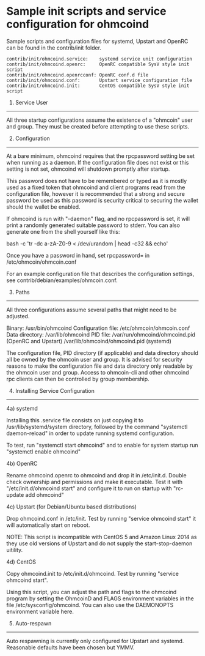 Sample init scripts and service configuration for ohmcoind
==========================================================

Sample scripts and configuration files for systemd, Upstart and OpenRC
can be found in the contrib/init folder.

    contrib/init/ohmcoind.service:    systemd service unit configuration
    contrib/init/ohmcoind.openrc:     OpenRC compatible SysV style init script
    contrib/init/ohmcoind.openrcconf: OpenRC conf.d file
    contrib/init/ohmcoind.conf:       Upstart service configuration file
    contrib/init/ohmcoind.init:       CentOS compatible SysV style init script

1. Service User
---------------------------------

All three startup configurations assume the existence of a "ohmcoin" user
and group.  They must be created before attempting to use these scripts.

2. Configuration
---------------------------------

At a bare minimum, ohmcoind requires that the rpcpassword setting be set
when running as a daemon.  If the configuration file does not exist or this
setting is not set, ohmcoind will shutdown promptly after startup.

This password does not have to be remembered or typed as it is mostly used
as a fixed token that ohmcoind and client programs read from the configuration
file, however it is recommended that a strong and secure password be used
as this password is security critical to securing the wallet should the
wallet be enabled.

If ohmcoind is run with "-daemon" flag, and no rpcpassword is set, it will
print a randomly generated suitable password to stderr.  You can also
generate one from the shell yourself like this:

bash -c 'tr -dc a-zA-Z0-9 < /dev/urandom | head -c32 && echo'

Once you have a password in hand, set rpcpassword= in /etc/ohmcoin/ohmcoin.conf

For an example configuration file that describes the configuration settings,
see contrib/debian/examples/ohmcoin.conf.

3. Paths
---------------------------------

All three configurations assume several paths that might need to be adjusted.

Binary:              /usr/bin/ohmcoind
Configuration file:  /etc/ohmcoin/ohmcoin.conf
Data directory:      /var/lib/ohmcoind
PID file:            /var/run/ohmcoind/ohmcoind.pid (OpenRC and Upstart)
                     /var/lib/ohmcoind/ohmcoind.pid (systemd)

The configuration file, PID directory (if applicable) and data directory
should all be owned by the ohmcoin user and group.  It is advised for security
reasons to make the configuration file and data directory only readable by the
ohmcoin user and group.  Access to ohmcoin-cli and other ohmcoind rpc clients
can then be controlled by group membership.

4. Installing Service Configuration
-----------------------------------

4a) systemd

Installing this .service file consists on just copying it to
/usr/lib/systemd/system directory, followed by the command
"systemctl daemon-reload" in order to update running systemd configuration.

To test, run "systemctl start ohmcoind" and to enable for system startup run
"systemctl enable ohmcoind"

4b) OpenRC

Rename ohmcoind.openrc to ohmcoind and drop it in /etc/init.d.  Double
check ownership and permissions and make it executable.  Test it with
"/etc/init.d/ohmcoind start" and configure it to run on startup with
"rc-update add ohmcoind"

4c) Upstart (for Debian/Ubuntu based distributions)

Drop ohmcoind.conf in /etc/init.  Test by running "service ohmcoind start"
it will automatically start on reboot.

NOTE: This script is incompatible with CentOS 5 and Amazon Linux 2014 as they
use old versions of Upstart and do not supply the start-stop-daemon uitility.

4d) CentOS

Copy ohmcoind.init to /etc/init.d/ohmcoind. Test by running "service ohmcoind start".

Using this script, you can adjust the path and flags to the ohmcoind program by
setting the OhmcoinD and FLAGS environment variables in the file
/etc/sysconfig/ohmcoind. You can also use the DAEMONOPTS environment variable here.

5. Auto-respawn
-----------------------------------

Auto respawning is currently only configured for Upstart and systemd.
Reasonable defaults have been chosen but YMMV.
